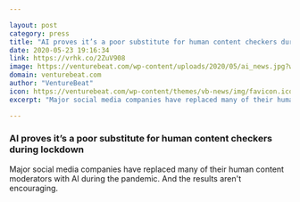 ```yaml
---

layout: post
category: press
title: "AI proves it’s a poor substitute for human content checkers during lockdown"
date: 2020-05-23 19:16:34
link: https://vrhk.co/2ZuV908
image: https://venturebeat.com/wp-content/uploads/2020/05/ai_news.jpg?w=1200&strip=all
domain: venturebeat.com
author: "VentureBeat"
icon: https://venturebeat.com/wp-content/themes/vb-news/img/favicon.ico
excerpt: "Major social media companies have replaced many of their human content moderators with AI during the pandemic. And the results aren't encouraging."

---
```


### AI proves it’s a poor substitute for human content checkers during lockdown

Major social media companies have replaced many of their human content moderators with AI during the pandemic. And the results aren't encouraging.